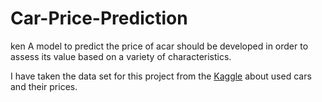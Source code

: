 # Car-Price-Prediction
ken
A model to predict the price of acar should be developed in order to assess its value based on a variety of characteristics.

I have taken the data set for this project from the [Kaggle](https://www.kaggle.com/datasets/avikasliwal/used-cars-price-prediction) about used cars and their prices.
